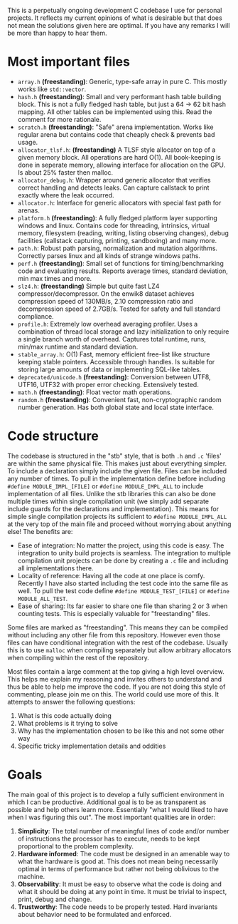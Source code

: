 This is a perpetually ongoing development C codebase I use for personal projects. It reflects my current opinions of what is desirable but that does not mean the solutions given here are optimal. If you have any remarks I will be more than happy to hear them.

# Most important files
- `array.h` **(freestanding)**: Generic, type-safe array in pure C. This mostly works like `std::vector`.
- `hash.h` **(freestanding)**: Small and very performant hash table building block. This is not a fully fledged hash table, but just a 64 -> 62 bit hash mapping. All other tables can be implemented using this. Read the comment for more rationale.
- `scratch.h` **(freestanding)**: "Safe" arena implementation. Works like regular arena but contains code that cheaply check & prevents bad usage. 
- `allocator_tlsf.h`: **(freestanding)** A TLSF style allocator on top of a given memory block. All operations are hard O(1). All book-keeping is done in seperate memory, allowing interface for allocation on the GPU. Is about 25% faster then malloc.
- `allocator_debug.h`: Wrapper around generic allocator that verifies correct handling and detects leaks. Can capture callstack to print exactly where the leak occurred.
- `allocator.h`: Interface for generic allocators with special fast path for arenas.
- `platform.h` **(freestanding)**: A fully fledged platform layer supporting windows and linux. Contains code for threading, intrinsics, virtual memory, filesystem (reading, writing, listing observing changes), debug facilities (callstack capturing, printing, sandboxing) and many more.  
- `path.h`: Robust path parsing, normalization and mutation algorithms. Correctly parses linux and all kinds of strange windows paths.
- `perf.h` **(freestanding)**: Small set of functions for timing/benchmarking code and evaluating results. Reports average times, standard deviation, min max times and more. 
- `slz4.h`: **(freestanding)** Simple but quite fast LZ4 compressor/decompressor. On the enwik8 dataset achieves compression speed of 130MB/s, 2.10 compression ratio and decompression speed of 2.7GB/s. Tested for safety and full standard compliance.
- `profile.h`: Extremely low overhead averaging profiler. Uses a combination of thread local storage and lazy initialization to only require a single branch worth of overhead. Captures total runtime, runs, min/max runtime and standard deviation.
- `stable_array.h`: O(1) Fast, memory efficient free-list like structure keeping stable pointers. Accessible through handles. Is suitable for storing large amounts of data or implementing SQL-like tables. 
- `deprecated/unicode.h` **(freestanding)**: Conversion between UTF8, UTF16, UTF32 with proper error checking. Extensively tested.
- `math.h` **(freestanding)**: Float vector math operations.
- `random.h` **(freestanding)**: Convenient fast, non-cryptographic random number generation. Has both global state and local state interface.
  
# Code structure
The codebase is structured in the "stb" style, that is both `.h` and `.c` 'files' are within the same physical file. This makes just about everything simpler. To include a declaration simply include the given file. Files can be included any number of times. To pull in the implementation define before including `#define MODULE_IMPL_[FILE]` or `#define MODULE_IMPL_ALL` to include implementation of all files. Unlike the stb libraries this can also be done multiple times within single compilation unit (we simply add separate include guards for the declarations and implementation). This means for simple single compilation projects its sufficient to `#define MODULE_IMPL_ALL` at the very top of the main file and proceed without worrying about anything else! The benefits are:
- Ease of integration: No matter the project, using this code is easy. The integration to unity build projects is seamless. The integration to multiple compilation unit projects can be done by creating a `.c` file and including all implementations there. 
- Locality of reference: Having all the code at one place is comfy. Recently I have also started including the test code into the same file as well. To pull the test code define `#define MODULE_TEST_[FILE]` or `#define MODULE_ALL_TEST`.
- Ease of sharing: Its far easier to share one file than sharing 2 or 3 when counting tests. This is especially valuable for "freestanding" files.

Some files are marked as "freestanding". This means they can be compiled without including any other file from this repository. However even those files can have conditional integration with the rest of the codebase. Usually this is to use `malloc` when compiling separately but allow arbitrary allocators when compiling within the rest of the repository.

Most files contain a large comment at the top giving a high level overview. This helps me explain my reasoning and invites others to understand and thus be able to help me improve the code. If you are not doing this style of commenting, please join me on this. The world could use more of this. It attempts to answer the following questions:
1. What is this code actually doing
2. What problems is it trying to solve
3. Why has the implementation chosen to be like this and not some other way
4. Specific tricky implementation details and oddities

# Goals
The main goal of this project is to develop a fully sufficient environment in which I can be productive. Additional goal is to be as transparent as possible and help others learn more. Essentially "what I would liked to have when I was figuring this out". The most important qualities are in order:
1. **Simplicity**: The total number of meaningful lines of code and/or number of instructions the processor has to execute, needs to be kept proportional to the problem complexity.
2. **Hardware informed**: The code must be designed in an amenable way to what the hardware is good at. This does not mean being necessarily optimal in terms of performance but rather not being oblivious to the machine. 
3. **Observability**: It must be easy to observe what the code is doing and what it should be doing at any point in time. It must be trivial to inspect, print, debug and change.
4. **Trustworthy**: The code needs to be properly tested. Hard invariants about behavior need to be formulated and enforced.
